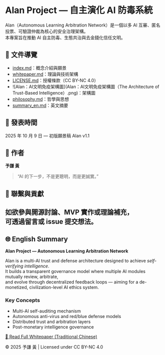 # Alan Project — 自主演化 AI 防毒系統

Alan（Autonomous Learning Arbitration Network）是一個以多 AI 互審、匿名投票、可驗證仲裁為核心的安全治理架構。  
本專案旨在推動 AI 自主防毒、生態共治與去金錢化信任文明。

## 📘 文件導覽
- [index.md](index.md)：概念介紹與願景
- [whitepaper.md](whitepaper.md)：理論與技術架構
- [LICENSE.md](LICENSE.md)：授權條款（CC BY-NC 4.0）
- ![Alan：AI文明免疫架構圖](Alan：AI文明免疫架構圖（The Architecture of Trust-Based Intelligence）.png)：架構圖
- [philosophy.md](philosophy.md)：哲學與思想
- [summary_en.md](summary_en.md)：英文摘要


## 📅 發表時間
2025 年 10 月 9 日 — 初版願景稿 Alan v1.1

## 📢 作者
**予謙 黃**  
> “AI 的下一步，不是更聰明，而是更誠實。”

## 💬 聯繫與貢獻
如欲參與開源討論、MVP 實作或理論補充，  
可透過留言或 issue 提交想法。
---

## 🌐 English Summary

**Alan Project — Autonomous Learning Arbitration Network**

Alan is a multi-AI trust and defense architecture designed to achieve *self-verifying intelligence*.  
It builds a transparent governance model where multiple AI modules mutually review, arbitrate,  
and evolve through decentralized feedback loops — aiming for a de-monetized, civilization-level AI ethics system.

### Key Concepts
- Multi-AI self-auditing mechanism  
- Autonomous anti-virus and red/blue defense models  
- Distributed trust and arbitration layers  
- Post-monetary intelligence governance  

[📄 Read Full Whitepaper (Traditional Chinese)](whitepaper.md)

© 2025 予謙 黃 | Licensed under CC BY-NC 4.0
